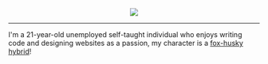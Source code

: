 <div align="center">
  <img src="https://github.com/kuroji-fusky/kuroji-fusky/assets/94678583/03c6dcc7-dd0e-4b68-a0dc-5f9d6b32db44">
</div>

---

I'm a 21-year-old unemployed self-taught individual who enjoys writing code and designing websites as a passion, my character is a [fox-husky hybrid](https://furry.engineer/@kurojifusky/110513620902455819)!
